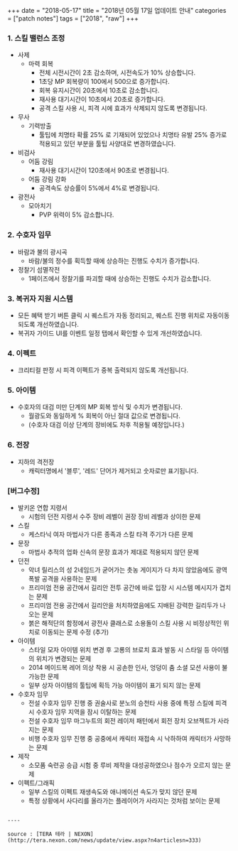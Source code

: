 +++
date = "2018-05-17"
title = "2018년 05월 17일 업데이트 안내"
categories = ["patch notes"]
tags = ["2018", "raw"]
+++

### 1. 스킬 밸런스 조정
- 사제
  - 마력 회복
    - 전체 시전시간이 2초 감소하며, 시전속도가 10% 상승합니다.
    - 1초당 MP 회복량이 100에서 500으로 증가합니다.
    - 회복 유지시간이 20초에서 10초로 감소합니다.
    - 재사용 대기시간이 10초에서 20초로 증가합니다.
    - 공격 스킬 사용 시, 피격 시에 효과가 삭제되지 않도록 변경됩니다.
- 무사
  - 기력방출
    - 툴팁에 치명타 확률 25% 로 기재되어 있었으나 치명타 유발 25% 증가로 적용되고 있던 부분을 툴팁 사양대로 변경하였습니다.
- 비검사
  - 어둠 강림
    - 재사용 대기시간이 120초에서 90초로 변경됩니다.
  - 어둠 강림 강화
    - 공격속도 상승률이 5%에서 4%로 변경됩니다.
- 광전사
  - 모아치기
    - PVP 위력이 5% 감소합니다.

### 2. 수호자 임무
- 바람과 불의 광시곡
  - 바람/불의 정수를 획득할 때에 상승하는 진행도 수치가 증가합니다.
- 정찰기 섬멸작전
  - 1페이즈에서 정찰기를 파괴할 때에 상승하는 진행도 수치가 감소합니다.

### 3. 복귀자 지원 시스템
- 모든 혜택 받기 버튼 클릭 시 퀘스트가 자동 정리되고, 퀘스트 진행 위치로 자동이동 되도록 개선하였습니다.
- 복귀자 가이드 UI를 이벤트 일정 탭에서 확인할 수 있게 개선하였습니다.

### 4. 이펙트
- 크리티컬 판정 시 피격 이펙트가 중복 출력되지 않도록 개선됩니다.

### 5. 아이템
- 수호자의 대검 미만 단계의 MP 회복 방식 및 수치가 변경됩니다.
  - 월광도와 동일하게 % 회복이 아닌 절대 값으로 변경됩니다. 
  - (수호자 대검 이상 단계의 장비에도 차후 적용될 예정입니다.)

### 6. 전장
- 지하의 격전장
  - 캐릭터명에서 '블루', '레드' 단어가 제거되고 숫자로만 표기됩니다.

### [버그수정]
- 발키온 연합 지령서
  - 시험의 던전 지령서 수주 장비 레벨이 권장 장비 레벨과 상이한 문제
- 스킬
  - 케스타닉 여자 마법사가 다른 종족과 스킬 타격 주기가 다른 문제
- 문장
  - 마법사 추적의 업화 신속의 문장 효과가 제대로 적용되지 않던 문제
- 던전
  - 악녀 릴리스의 성 2네임드가 굳어가는 촛농 게이지가 다 차지 않았음에도 광역 폭발 공격을 사용하는 문제
  - 프리미엄 전용 공간에서 길리안 전투 공간에 바로 입장 시 시스템 메시지가 겹치는 문제
  - 프리미엄 전용 공간에서 길리안을 처치하였음에도 지배된 강력한 길리두가 나오는 문제
  - 붉은 해적단의 함정에서 광전사 클래스로 소용돌이 스킬 사용 시 비정상적인 위치로 이동되는 문제 수정 (추가)
- 아이템
  - 스타일 모자 아이템 위치 변경 후 고룡의 브로치 효과 발동 시 스타일 등 아이템의 위치가 변경되는 문제
  - 2014 메이드복 레어 의상 착용 시 공손한 인사, 엉덩이 춤 소셜 모션 사용이 불가능한 문제
  - 일부 상자 아이템의 툴팁에 획득 가능 아이템이 표기 되지 않는 문제
- 수호자 임무
  - 전설 수호자 임무 진행 중 권술사로 분노의 승천타 사용 중에 특정 스킬에 피격 시 수호자 임무 지역을 잠시 이탈하는 문제
  - 전설 수호자 임무 마그누트의 회전 레이저 패턴에서 회전 장치 오브젝트가 사라지는 문제
  - 비행 수호자 임무 진행 중 공중에서 캐릭터 재접속 시 낙하하여 캐릭터가 사망하는 문제
- 제작
  - 소모품 숙련공 승급 시험 중 루비 제작을 대성공하였으나 점수가 오르지 않는 문제
- 이펙트/그래픽
  - 일부 스킬의 이펙트 재생속도와 애니메이션 속도가 맞지 않던 문제
  - 특정 상황에서 사다리를 올라가는 플레이어가 사라지는 것처럼 보이는 문제
```

----

source : [TERA 테라 | NEXON](http://tera.nexon.com/news/update/view.aspx?n4articlesn=333)
